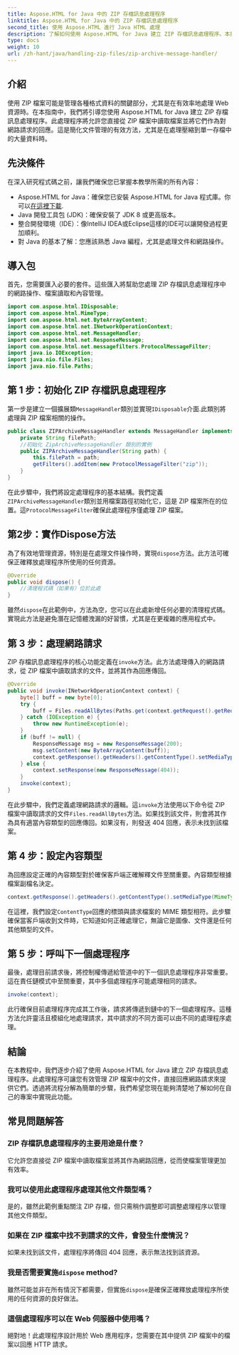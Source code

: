 ```yaml
---
title: Aspose.HTML for Java 中的 ZIP 存檔訊息處理程序
linktitle: Aspose.HTML for Java 中的 ZIP 存檔訊息處理程序
second_title: 使用 Aspose.HTML 進行 Java HTML 處理
description: 了解如何使用 Aspose.HTML for Java 建立 ZIP 存檔訊息處理程序。本指南詳細介紹了每個步驟，以幫助您有效地管理和提供 ZIP 檔案中的文件。
type: docs
weight: 10
url: /zh-hant/java/handling-zip-files/zip-archive-message-handler/
---
```

## 介紹
使用 ZIP 檔案可能是管理各種格式資料的關鍵部分，尤其是在有效率地處理 Web 資源時。在本指南中，我們將引導您使用 Aspose.HTML for Java 建立 ZIP 存檔訊息處理程序。此處理程序將允許您直接從 ZIP 檔案中讀取檔案並將它們作為對網路請求的回應。這是簡化文件管理的有效方法，尤其是在處理壓縮到單一存檔中的大量資料時。
## 先決條件
在深入研究程式碼之前，讓我們確保您已掌握本教學所需的所有內容：
-  Aspose.HTML for Java：確保您已安裝 Aspose.HTML for Java 程式庫。你可以[在這裡下載](https://releases.aspose.com/html/java/).
- Java 開發工具包 (JDK)：確保安裝了 JDK 8 或更高版本。
- 整合開發環境（IDE）：像IntelliJ IDEA或Eclipse這樣的IDE可以讓開發過程更加順利。
- 對 Java 的基本了解：您應該熟悉 Java 編程，尤其是處理文件和網路操作。

## 導入包
首先，您需要匯入必要的套件。這些匯入將幫助您處理 ZIP 存檔訊息處理程序中的網路操作、檔案讀取和內容管理。
```java
import com.aspose.html.IDisposable;
import com.aspose.html.MimeType;
import com.aspose.html.net.ByteArrayContent;
import com.aspose.html.net.INetworkOperationContext;
import com.aspose.html.net.MessageHandler;
import com.aspose.html.net.ResponseMessage;
import com.aspose.html.net.messagefilters.ProtocolMessageFilter;
import java.io.IOException;
import java.nio.file.Files;
import java.nio.file.Paths;
```
## 第 1 步：初始化 ZIP 存檔訊息處理程序
第一步是建立一個擴展類`MessageHandler`類別並實現`IDisposable`介面.此類別將處理與 ZIP 檔案相關的操作。

```java
public class ZIPArchiveMessageHandler extends MessageHandler implements IDisposable {
    private String filePath;
    //初始化 ZipArchiveMessageHandler 類別的實例
    public ZIPArchiveMessageHandler(String path) {
        this.filePath = path;
        getFilters().addItem(new ProtocolMessageFilter("zip"));
    }
}
```

在此步驟中，我們將設定處理程序的基本結構。我們定義`ZIPArchiveMessageHandler`類別並用檔案路徑初始化它，這是 ZIP 檔案所在的位置。這`ProtocolMessageFilter`確保此處理程序僅處理 ZIP 檔案。
## 第2步：實作Dispose方法
為了有效地管理資源，特別是在處理文件操作時，實現`dispose`方法。此方法可確保正確釋放處理程序所使用的任何資源。

```java
@Override
public void dispose() {
    //清理程式碼（如果有）位於此處
}
```

雖然`dispose`在此範例中，方法為空，您可以在此處新增任何必要的清理程式碼。實現此方法是避免潛在記憶體洩漏的好習慣，尤其是在更複雜的應用程式中。
## 第 3 步：處理網路請求
ZIP 存檔訊息處理程序的核心功能定義在`invoke`方法。此方法處理傳入的網路請求，從 ZIP 檔案中讀取請求的文件，並將其作為回應傳回。

```java
@Override
public void invoke(INetworkOperationContext context) {
    byte[] buff = new byte[0];
    try {
        buff = Files.readAllBytes(Paths.get(context.getRequest().getRequestUri().getPathname().trim()));
    } catch (IOException e) {
        throw new RuntimeException(e);
    }
    if (buff != null) {
        ResponseMessage msg = new ResponseMessage(200);
        msg.setContent(new ByteArrayContent(buff));
        context.getResponse().getHeaders().getContentType().setMediaType(MimeType.fromFileExtension(context.getRequest().getRequestUri().getPathname()));
    } else {
        context.setResponse(new ResponseMessage(404));
    }
    invoke(context);
}
```

在此步驟中，我們定義處理網路請求的邏輯。這`invoke`方法使用以下命令從 ZIP 檔案中讀取請求的文件`Files.readAllBytes`方法。如果找到該文件，則會將其作為具有適當內容類型的回應傳回。如果沒有，則發送 404 回應，表示未找到該檔案。
## 第 4 步：設定內容類型
為回應設定正確的內容類型對於確保客戶端正確解釋文件至關重要。內容類型根據檔案副檔名決定。

```java
context.getResponse().getHeaders().getContentType().setMediaType(MimeType.fromFileExtension(context.getRequest().getRequestUri().getPathname()));
```

在這裡，我們設定`ContentType`回應的標頭與請求檔案的 MIME 類型相符。此步驟確保當客戶端收到文件時，它知道如何正確處理它，無論它是圖像、文件還是任何其他類型的文件。
## 第 5 步：呼叫下一個處理程序
最後，處理目前請求後，將控制權傳遞給管道中的下一個訊息處理程序非常重要。這在責任鏈模式中至關重要，其中多個處理程序可能處理相同的請求。

```java
invoke(context);
```

此行確保目前處理程序完成其工作後，請求將傳遞到鏈中的下一個處理程序。這種方法允許靈活且模組化地處理請求，其中請求的不同方面可以由不同的處理程序處理。

## 結論
在本教程中，我們逐步介紹了使用 Aspose.HTML for Java 建立 ZIP 存檔訊息處理程序。此處理程序可讓您有效管理 ZIP 檔案中的文件，直接回應網路請求來提供它們。透過將流程分解為簡單的步驟，我們希望您現在能夠清楚地了解如何在自己的專案中實現此功能。
## 常見問題解答
### ZIP 存檔訊息處理程序的主要用途是什麼？  
它允許您直接從 ZIP 檔案中讀取檔案並將其作為網路回應，從而使檔案管理更加有效率。
### 我可以使用此處理程序處理其他文件類型嗎？  
是的，雖然此範例重點關注 ZIP 存檔，但只需稍作調整即可調整處理程序以管理其他文件類型。
### 如果在 ZIP 檔案中找不到請求的文件，會發生什麼情況？  
如果未找到該文件，處理程序將傳回 404 回應，表示無法找到該資源。
### 我是否需要實施`dispose` method?  
雖然可能並非在所有情況下都需要，但實施`dispose`是確保正確釋放處理程序所使用的任何資源的良好做法。
### 這個處理程序可以在 Web 伺服器中使用嗎？  
絕對地！此處理程序設計用於 Web 應用程序，您需要在其中提供 ZIP 檔案中的檔案以回應 HTTP 請求。
